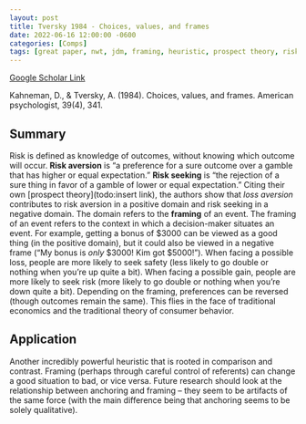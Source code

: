 ```yaml
---
layout: post
title: Tversky 1984 - Choices, values, and frames
date: 2022-06-16 12:00:00 -0600
categories: [Comps]
tags: [great paper, nwt, jdm, framing, heuristic, prospect theory, risk]
---
```


[Google Scholar Link](https://scholar.google.com/scholar?hl=en&as_sdt=0%2C45&q=choices+value+and+frames&btnG=)

Kahneman, D., & Tversky, A. (1984). Choices, values, and frames. American psychologist, 39(4), 341.

## Summary
Risk is defined as knowledge of outcomes, without knowing which outcome will occur.  **Risk aversion** is “a preference for a sure outcome over a gamble that has higher or equal expectation.”  **Risk seeking** is “the rejection of a sure thing in favor of a gamble of lower or equal expectation.”  Citing their own [prospect theory](todo:insert link), the authors show that _loss aversion_ contributes to risk aversion in a positive domain and risk seeking in a negative domain.  The domain refers to the **framing** of an event.  The framing of an event refers to the context in which a decision-maker situates an event.  For example, getting a bonus of $3000 can be viewed as a good thing (in the positive domain), but it could also be viewed in a negative frame (“My bonus is _only_ $3000!  Kim got $5000!”).  When facing a possible loss, people are more likely to seek safety (less likely to go double or nothing when you’re up quite a bit).  When facing a possible gain, people are more likely to seek risk (more likely to go double or nothing when you’re down quite a bit).  Depending on the framing, preferences can be reversed (though outcomes remain the same).  This flies in the face of traditional economics and the traditional theory of consumer behavior.

## Application
Another incredibly powerful heuristic that is rooted in comparison and contrast.  Framing (perhaps through careful control of referents) can change a good situation to bad, or vice versa.  Future research should look at the relationship between anchoring and framing – they seem to be artifacts of the same force (with the main difference being that anchoring seems to be solely qualitative).  
